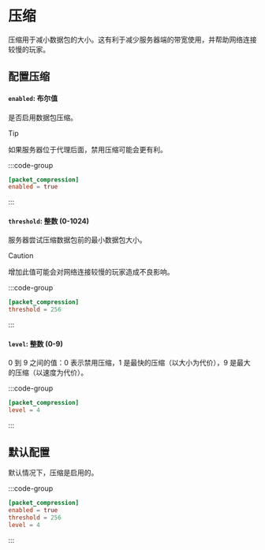 # 压缩
压缩用于减小数据包的大小。这有利于减少服务器端的带宽使用，并帮助网络连接较慢的玩家。

## 配置压缩

#### `enabled`: 布尔值
是否启用数据包压缩。

> [!TIP]
> 如果服务器位于代理后面，禁用压缩可能会更有利。

:::code-group
```toml [features.toml] {2}
[packet_compression]
enabled = true
```
:::

#### `threshold`: 整数 (0-1024)

服务器尝试压缩数据包前的最小数据包大小。

> [!CAUTION]
> 增加此值可能会对网络连接较慢的玩家造成不良影响。

:::code-group
```toml [features.toml] {2}
[packet_compression]
threshold = 256
```
:::

#### `level`: 整数 (0-9)

0 到 9 之间的值：0 表示禁用压缩，1 是最快的压缩（以大小为代价），9 是最大的压缩（以速度为代价）。

:::code-group
```toml [features.toml] {2}
[packet_compression]
level = 4
```
:::

## 默认配置

默认情况下，压缩是启用的。

:::code-group
```toml [features.toml]
[packet_compression]
enabled = true
threshold = 256
level = 4
```
::: 